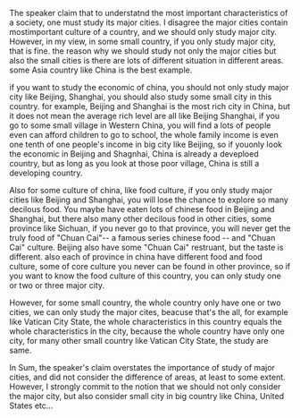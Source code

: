 The speaker claim that to understatnd the most important characteristics of a society, one must study its major cities. I disagree the major cities contain mostimportant culture of a country, and we should only study major city. However, in my view, in some small country, if you only study major city, that is fine. the reason why we should study not only the major cities but also the small cities is there are lots of different situation in different areas. some Asia country like China is the best example.


if you want to study the economic of china, you should not only study major city like Beijing, Shanghai, you should also study some small city in this country. for example, Beijing and Shanghai is the most rich city in China, but it does not mean the average rich level are all like Beijing Shanghai, if you go to some small village in Western China, you will find a lots of people even can afford children to go to school, the whole family income is even one tenth of one people's income in big city like Beijing, so if youonly look the economic in Beijing and Shagnhai, China is already a deveploed country, but as long as you look at those poor village, China is still a developing country.


Also for some culture of china, like food culture, if you only study major cities like Beijing and Shanghai, you will lose the chance to explore so many decilous food. You maybe have eaten lots of chinese food in Beijing and Shanghai, but there also many other decilous food in other cities, some province like Sichuan, if you never go to that province, you will never get the truly food of "Chuan Cai"-- a famous series chinese food -- and "Chuan Cai" culture. Beijing also have some "Chuan Cai" restruant, but the taste is different. also each of province in china have different food and food culture, some of core culture you never can be found in other province, so if you want to know the food culture of this country, you can only study one or two or three major city.


However, for some small country, the whole country only have one or two cities, we can only study the major cites, beacuse that's the all, for example like Vatican City State, the whole characteristics in this country equals the whole characteristics in the city, because the whole country have only one city, for many other small country like Vatican City State, the study are same.


In Sum, the speaker's claim overstates the importance of study of major cities, and did not consider the difference of areas, at least to some extent. However, I strongly commit to the notion that we should not only consider the major city, but also consider small city in big country like China, United States etc...
